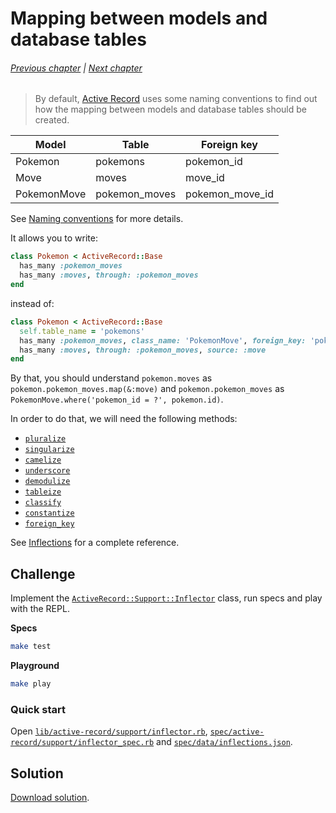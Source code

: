 # Mapping between models and database tables

###### [Previous chapter](../00-introduction) | [Next chapter](../02-crud-basics)

> By default, [Active Record] uses some naming conventions to find out how the mapping between models and database tables should be created.

Model | Table | Foreign key
--- | --- | ---
Pokemon | pokemons | pokemon_id
Move | moves | move_id
PokemonMove | pokemon_moves | pokemon_move_id

See [Naming conventions] for more details.

[Active Record]: https://guides.rubyonrails.org/active_record_basics.html
[Naming conventions]: https://guides.rubyonrails.org/active_record_basics.html#naming-conventions

It allows you to write:

``` ruby
class Pokemon < ActiveRecord::Base
  has_many :pokemon_moves
  has_many :moves, through: :pokemon_moves
end
```

instead of:

``` ruby
class Pokemon < ActiveRecord::Base
  self.table_name = 'pokemons'
  has_many :pokemon_moves, class_name: 'PokemonMove', foreign_key: 'pokemon_id'
  has_many :moves, through: :pokemon_moves, source: :move
end
```

By that, you should understand
`pokemon.moves` as `pokemon.pokemon_moves.map(&:move)` and
`pokemon.pokemon_moves` as `PokemonMove.where('pokemon_id = ?', pokemon.id)`.

In order to do that, we will need the following methods:

- [`pluralize`]
- [`singularize`]
- [`camelize`]
- [`underscore`]
- [`demodulize`]
- [`tableize`]
- [`classify`]
- [`constantize`]
- [`foreign_key`]

[`pluralize`]: https://guides.rubyonrails.org/active_support_core_extensions.html#pluralize
[`singularize`]: https://guides.rubyonrails.org/active_support_core_extensions.html#singularize
[`camelize`]: https://guides.rubyonrails.org/active_support_core_extensions.html#camelize
[`underscore`]: https://guides.rubyonrails.org/active_support_core_extensions.html#underscore
[`demodulize`]: https://guides.rubyonrails.org/active_support_core_extensions.html#demodulize
[`tableize`]: https://guides.rubyonrails.org/active_support_core_extensions.html#tableize
[`classify`]: https://guides.rubyonrails.org/active_support_core_extensions.html#classify
[`constantize`]: https://guides.rubyonrails.org/active_support_core_extensions.html#constantize
[`foreign_key`]: https://guides.rubyonrails.org/active_support_core_extensions.html#foreign_key

See [Inflections] for a complete reference.

[Inflections]: https://guides.rubyonrails.org/active_support_core_extensions.html#inflections

## Challenge

Implement the [`ActiveRecord::Support::Inflector`] class, run specs and play with the REPL.

[`ActiveRecord::Support::Inflector`]: lib/active-record/support/inflector.rb

**Specs**

``` sh
make test
```

**Playground**

``` sh
make play
```

### Quick start

Open [`lib/active-record/support/inflector.rb`], [`spec/active-record/support/inflector_spec.rb`] and [`spec/data/inflections.json`].

[`lib/active-record/support/inflector.rb`]: lib/active-record/support/inflector.rb
[`spec/active-record/support/inflector_spec.rb`]: spec/active-record/support/inflector_spec.rb
[`spec/data/inflections.json`]: spec/data/inflections.json

## Solution

[Download solution].

[Download solution]: ../solved/01-mapping-between-models-and-database-tables
